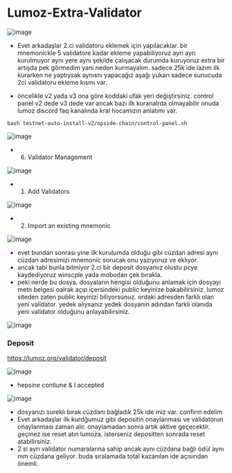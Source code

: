 # Lumoz-Extra-Validator

![image](https://github.com/molla202/Lumoz-Extra-Validator/assets/91562185/27ec99e4-6235-4c6b-a992-72c88a98a335)


- Evet arkadaşlar 2.ci validatoru eklemek için yapılacaklar. bir mnemonickle 5 validatore kadar ekleme yapabiliyoruz ayrı ayrı kurulmuyor aynı yere aynı şekilde çalışacak durumda kuruyoruz extra bir artışda pek görmedim yani neden kurmayalım. sadece 25k ide lazım ilk kurarken ne yaptıysak aynısnı yapacağız aşağı yukarı sadece sunucuda 2ci validatoru ekleme kısmı var.

- öncelikle v2 yada v3 ona göre koddaki ufak yeri değiştirsiniz. control panel v2 dede v3 dede var ancak bazı ilk kuranalrda olmayabilir onuda lumoz discord faq kanalında kral hocamızın anlatımı var.
```
bash testnet-auto-install-v2/opside-chain/control-panel.sh
```

![image](https://github.com/molla202/Lumoz-Extra-Validator/assets/91562185/2b95a6c3-97ff-448e-8043-ba465c1993c4)

- 6. Validator Management
 
![image](https://github.com/molla202/Lumoz-Extra-Validator/assets/91562185/c51813fd-5735-411f-9887-5cf5f0efd261)

-  1. Add Validators

![image](https://github.com/molla202/Lumoz-Extra-Validator/assets/91562185/27dc7303-657a-4c81-8b46-6bd0f396e750)

- 2. Import an existing mnemonic

![image](https://github.com/molla202/Lumoz-Extra-Validator/assets/91562185/36b386ca-6c93-497d-af12-9244781612bf)

- evet bundan sonrası yine ilk kurulumda olduğu gibi cüzdan adresi aynı cüzdan adresimizi mnemonic sorucak onu yazıyoruz ve eklıyor.
- ancak tabi bunla bitmiyor 2.ci bir deposit dosyamız olustu pcye kaydediyoruz winscple yada mobodan çek bırakla.
- peki nerde bu dosya. dosyaların hengisi olduğunu anlamak için dosyayı metn belgesi oalrak açıp içersindeki public keyinize bakabilirsiniz. lumoz siteden zaten public keyinizi biliyorsunuz. ordaki adresden farklı olan yeni validator. yedek alıysanız yedek dosyanın adından farklı olanıda yeni validator olduğunu anlayabilirsiniz.

![image](https://github.com/molla202/Lumoz-Extra-Validator/assets/91562185/0ef4183e-369c-46aa-8b1d-d4aaaea3556e)

### Deposit

https://lumoz.org/validator/deposit

![image](https://github.com/molla202/Lumoz-Extra-Validator/assets/91562185/d2b34ecc-8469-43cd-8b85-2b4b88324928)

- hepsine contiune & I accepted

![image](https://github.com/molla202/Lumoz-Extra-Validator/assets/91562185/8347cc98-1027-4f46-a444-9360b63196a4)

- dosyanızı sureklı bırak cüzdanı bağladık 25k ide miz var.  confirm edelim
- Evet arkadaşlar ilk kurdğumuz gibi depositin onaylanması ve validatorun onaylanması zaman alır. onaylamadan sonra artık aktive geçecektir. geçmez ise reset atın lumoza. isterseniz depositten sonrada reset atabilirsiniz.
- 2 si ayrı validator numaralarına sahip ancak aynı cüzdana bağlı ödül aynı mm cüzdana geliyor. buda sıralamada total kazanılan ide açısından önemli.









